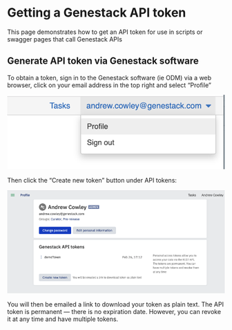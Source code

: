 > <a id="token-label"></a>

# Getting a Genestack API token

This page demonstrates how to get an API token for use in scripts or swagger pages that call Genestack APIs

## Generate API token via Genestack software

To obtain a token, sign in to the Genestack software (ie ODM) via a web browser, click on your email address in the top right and select “Profile”

![image](doc-odm-user-guide/images/import_data_script_profile.png)

Then click the “Create new token” button under API tokens:

![image](doc-odm-user-guide/images/odm_profile.png)

You will then be emailed a link to download your token as plain text. The API token is permanent — there is no expiration date. However, you can revoke it at any time and have multiple tokens.
